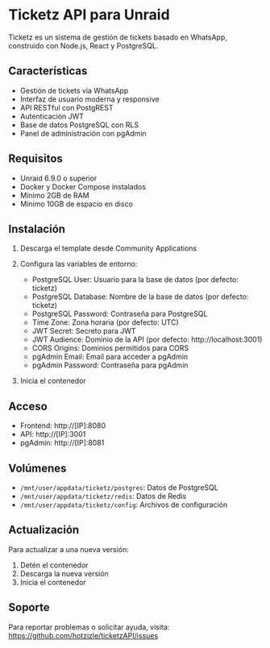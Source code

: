 # Ticketz API para Unraid

Ticketz es un sistema de gestión de tickets basado en WhatsApp, construido con Node.js, React y PostgreSQL.

## Características

- Gestión de tickets vía WhatsApp
- Interfaz de usuario moderna y responsive
- API RESTful con PostgREST
- Autenticación JWT
- Base de datos PostgreSQL con RLS
- Panel de administración con pgAdmin

## Requisitos

- Unraid 6.9.0 o superior
- Docker y Docker Compose instalados
- Mínimo 2GB de RAM
- Mínimo 10GB de espacio en disco

## Instalación

1. Descarga el template desde Community Applications
2. Configura las variables de entorno:
   - PostgreSQL User: Usuario para la base de datos (por defecto: ticketz)
   - PostgreSQL Database: Nombre de la base de datos (por defecto: ticketz)
   - PostgreSQL Password: Contraseña para PostgreSQL
   - Time Zone: Zona horaria (por defecto: UTC)
   - JWT Secret: Secreto para JWT
   - JWT Audience: Dominio de la API (por defecto: http://localhost:3001)
   - CORS Origins: Dominios permitidos para CORS
   - pgAdmin Email: Email para acceder a pgAdmin
   - pgAdmin Password: Contraseña para pgAdmin

3. Inicia el contenedor

## Acceso

- Frontend: http://[IP]:8080
- API: http://[IP]:3001
- pgAdmin: http://[IP]:8081

## Volúmenes

- `/mnt/user/appdata/ticketz/postgres`: Datos de PostgreSQL
- `/mnt/user/appdata/ticketz/redis`: Datos de Redis
- `/mnt/user/appdata/ticketz/config`: Archivos de configuración

## Actualización

Para actualizar a una nueva versión:

1. Detén el contenedor
2. Descarga la nueva versión
3. Inicia el contenedor

## Soporte

Para reportar problemas o solicitar ayuda, visita:
https://github.com/hotzizle/ticketzAPI/issues